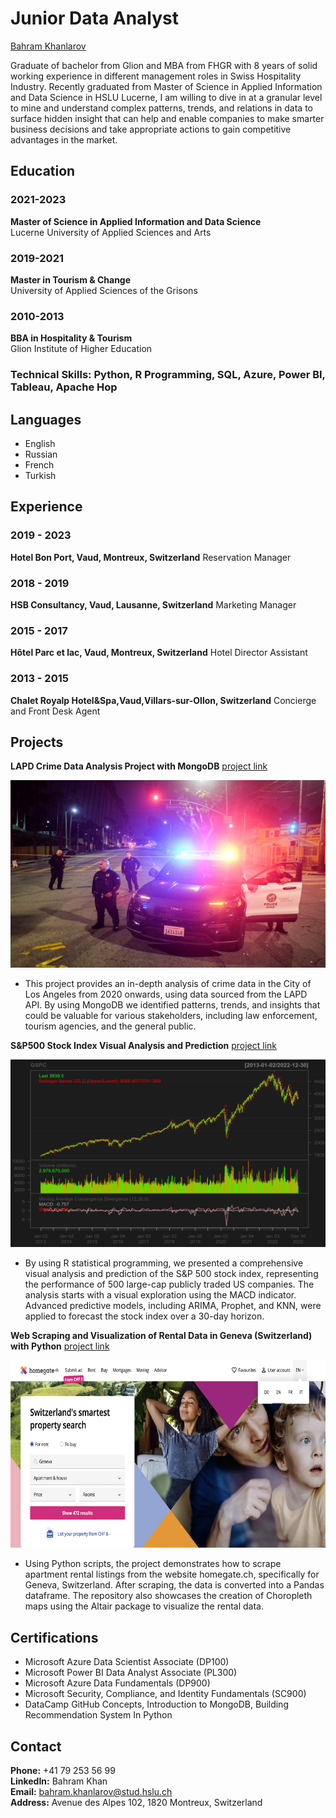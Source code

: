 # Junior Data Analyst

<script src="https://platform.linkedin.com/badges/js/profile.js" async defer type="text/javascript"></script>
<div class="badge-base LI-profile-badge" data-locale="fr_FR" data-size="medium" data-theme="light" data-type="HORIZONTAL" data-vanity="bahramkhanlarov" data-version="v1"><a class="badge-base__link LI-simple-link" href="https://ch.linkedin.com/in/bahramkhanlarov?trk=profile-badge">Bahram Khanlarov</a></div>
              

Graduate of bachelor from Glion and MBA from FHGR with 8 years of solid working experience in different management roles in Swiss Hospitality Industry. Recently graduated from Master of Science in Applied Information and Data Science in HSLU Lucerne, I am willing to dive in at a granular level to mine and understand complex patterns, trends, and relations in data to surface hidden insight that can help and enable companies to make smarter business decisions and take appropriate actions to gain competitive advantages in the market.


## Education

### 2021-2023
**Master of Science in Applied Information and Data Science**  
Lucerne University of Applied Sciences and Arts

### 2019-2021
**Master in Tourism & Change**  
University of Applied Sciences of the Grisons

### 2010-2013
**BBA in Hospitality & Tourism**  
Glion Institute of Higher Education

### Technical Skills: Python, R Programming, SQL, Azure, Power BI, Tableau, Apache Hop


## Languages
- English
- Russian
- French
- Turkish


## Experience

### 2019 - 2023
**Hotel Bon Port, Vaud, Montreux, Switzerland**
Reservation Manager

### 2018 - 2019
**HSB Consultancy, Vaud, Lausanne, Switzerland**
Marketing Manager

### 2015 - 2017
**Hôtel Parc et lac, Vaud, Montreux, Switzerland**
Hotel Director Assistant

### 2013 - 2015
**Chalet Royalp Hotel&Spa,Vaud,Villars-sur-Ollon, Switzerland**
Concierge and Front Desk Agent

## Projects

**LAPD Crime Data Analysis Project with MongoDB**
  [project link](https://github.com/bahramkhanlarov/LAPD-Crime-Data-Analysis-Project-with-MongoDB)

<img src="assets/mongodb_photo.jpeg" alt="LAPD Crime Data Analysis Banner" width="600" height="300"/>

- This project provides an in-depth analysis of crime data in the City of Los Angeles from 2020 onwards, using data sourced from the LAPD API. By using MongoDB we identified patterns, trends, and insights that could be valuable for various stakeholders, including law enforcement, tourism agencies, and the general public.

**S&P500 Stock Index Visual Analysis and Prediction**
  [project link](https://github.com/bahramkhanlarov/SP500-Stock-Index-Visual-Analysis-and-Prediction)

<img src="assets/000016.png" alt="Stock Index Visual Analysis and Prediction" width="600" height="300"/>

- By using R statistical programming, we presented a comprehensive visual analysis and prediction of the S&P 500 stock index, representing the performance of 500 large-cap publicly traded US companies. The analysis starts with a visual exploration using the MACD indicator. Advanced predictive models, including ARIMA, Prophet, and KNN, were applied to forecast the stock index over a 30-day horizon.

**Web Scraping and Visualization of Rental Data in Geneva (Switzerland) with Python**
  [project link](https://github.com/bahramkhanlarov/Homegate.ch-scraping-and-data-analysis-with-Pandas)

<img src="assets/scrapehomegate.png" alt="Homegate scraper" width="600" height="300"/>

- Using Python scripts, the project demonstrates how to scrape apartment rental listings from the website homegate.ch, specifically for Geneva, Switzerland. After scraping, the data is converted into a Pandas dataframe. The repository also showcases the creation of Choropleth maps using the Altair package to visualize the rental data.

## Certifications

- Microsoft Azure Data Scientist Associate (DP100)
- Microsoft Power BI Data Analyst Associate (PL300)
- Microsoft Azure Data Fundamentals (DP900)
- Microsoft Security, Compliance, and Identity Fundamentals (SC900)
- DataCamp GitHub Concepts, Introduction to MongoDB, Building Recommendation System In Python
  
 ## Contact
 
**Phone:** +41 79 253 56 99  
**LinkedIn:** Bahram Khan  
**Email:** bahram.khanlarov@stud.hslu.ch  
**Address:** Avenue des Alpes 102, 1820 Montreux, Switzerland  



